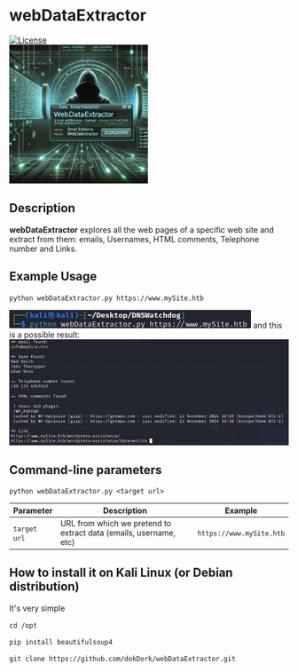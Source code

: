 # webDataExtractor
[![License](https://img.shields.io/badge/license-MIT-_red.svg)](https://opensource.org/licenses/MIT)  
<img src="https://raw.githubusercontent.com/dokDork/webDataExtractor/refs/heads/main/images/webDataExtractor.jpg" width="250" height="250">  

## Description
**webDataExtractor** explores all the web pages of a specific web site and extract from them: emails, Usernames, HTML comments, Telephone number and Links.

## Example Usage
 ```
python webDataExtractor.py https://www.mySite.htb
 ``` 
<img src="https://raw.githubusercontent.com/dokDork/webDataExtractor/refs/heads/main/images/01.jpg">  
and this is a possible result:
<img src="https://raw.githubusercontent.com/dokDork/webDataExtractor/refs/heads/main/images/02.jpg">  

## Command-line parameters
```
python webDataExtractor.py <target url>
```

| Parameter | Description                          | Example       |
|-----------|--------------------------------------|---------------|
| `target url`      | URL from which we pretend to extract data (emails, username, etc) | `https://www.mySite.htb`|

  
## How to install it on Kali Linux (or Debian distribution)
It's very simple  
```
cd /opt
```
```
pip install beautifulsoup4
```
```
git clone https://github.com/dokDork/webDataExtractor.git
```
